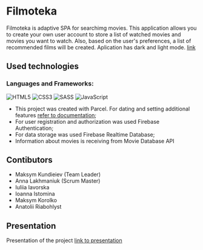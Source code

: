 # Filmoteka

Filmoteka is adaptive SPA for searchimg movies. This application allows you to
create your own user account to store a list of watched movies and movies you
want to watch. Also, based on the user's preferences, a list of recommended
films will be created. Aplication has dark and light mode. [link](https://mkundeev.github.io/team-project-js-200ok/)

## Used technologies

### Languages and Frameworks:
![HTML5](https://img.shields.io/badge/html5-%23E34F26.svg?style=for-the-badge&logo=html5&logoColor=white)
![CSS3](https://img.shields.io/badge/css3-%231572B6.svg?style=for-the-badge&logo=css3&logoColor=white)
![SASS](https://img.shields.io/badge/SASS-hotpink.svg?style=for-the-badge&logo=SASS&logoColor=white)
![JavaScript](https://img.shields.io/badge/javascript-%23323330.svg?style=for-the-badge&logo=javascript&logoColor=%23F7DF1E)

- This project was created with Parcel. For dating and setting additional features
[refer to documentation](https://parceljs.org/);
- For user registration and authorization was used Firebase Authentication; 
- For data storage was used Firebase Realtime Database;
- Information about movies is receiving from Movie Database API

## Contibutors

- Maksym Kundieiev (Team Leader)
- Anna Lakhmaniuk (Scrum Master)
- Iuliia Iavorska 
- Ioanna Istomina 
- Maksym Korolko 
- Anatolii Riabohlyst

## Presentation

Presentation of the project
[link to presentation](https://drive.google.com/file/d/1yLDocMnvx7b8CLmClaylT7mCpVYene4j/view?usp=sharing)
